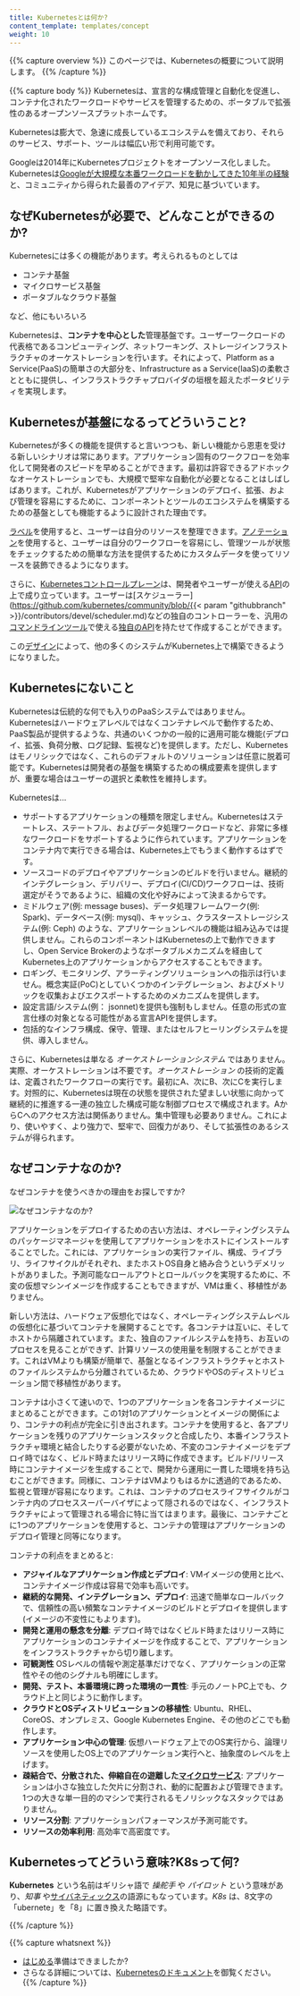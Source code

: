 ```yaml
---
title: Kubernetesとは何か?
content_template: templates/concept
weight: 10
---
```


{{% capture overview %}}
このページでは、Kubernetesの概要について説明します。
{{% /capture %}}

{{% capture body %}}
Kubernetesは、宣言的な構成管理と自動化を促進し、コンテナ化されたワークロードやサービスを管理するための、ポータブルで拡張性のあるオープンソースプラットホームです。

Kubernetesは膨大で、急速に成長しているエコシステムを備えており、それらのサービス、サポート、ツールは幅広い形で利用可能です。

Googleは2014年にKubernetesプロジェクトをオープンソース化しました。Kubernetesは[Googleが大規模な本番ワークロードを動かしてきた10年半の経験](https://research.google.com/pubs/pub43438.html)と、コミュニティから得られた最善のアイデア、知見に基づいています。

## なぜKubernetesが必要で、どんなことができるのか?

Kubernetesには多くの機能があります。考えられるものとしては

- コンテナ基盤
- マイクロサービス基盤
- ポータブルなクラウド基盤

など、他にもいろいろ

Kubernetesは、**コンテナを中心とした**管理基盤です。ユーザーワークロードの代表格であるコンピューティング、ネットワーキング、ストレージインフラストラクチャのオーケストレーションを行います。それによって、Platform as a Service(PaaS)の簡単さの大部分を、Infrastructure as a Service(IaaS)の柔軟さとともに提供し、インフラストラクチャプロバイダの垣根を超えたポータビリティを実現します。

## Kubernetesが基盤になるってどういうこと?

Kubernetesが多くの機能を提供すると言いつつも、新しい機能から恩恵を受ける新しいシナリオは常にあります。アプリケーション固有のワークフローを効率化して開発者のスピードを早めることができます。最初は許容できるアドホックなオーケストレーションでも、大規模で堅牢な自動化が必要となることはしばしばあります。これが、Kubernetesがアプリケーションのデプロイ、拡張、および管理を容易にするために、コンポーネントとツールのエコシステムを構築するための基盤としても機能するように設計された理由です。

[ラベル](/docs/concepts/overview/working-with-objects/labels/)を使用すると、ユーザーは自分のリソースを整理できます。[アノテーション](/docs/concepts/overview/working-with-objects/annotations/)を使用すると、ユーザーは自分のワークフローを容易にし、管理ツールが状態をチェックするための簡単な方法を提供するためにカスタムデータを使ってリソースを装飾できるようになります。

さらに、[Kubernetesコントロールプレーン](/docs/concepts/overview/components/)は、開発者やユーザーが使える[API](/docs/reference/using-api/api-overview/)の上で成り立っています。ユーザーは[スケジューラー](https://github.com/kubernetes/community/blob/{{< param "githubbranch" >}}/contributors/devel/scheduler.md)などの独自のコントローラーを、汎用の[コマンドラインツール](/docs/user-guide/kubectl-overview/)で使える[独自のAPI](/docs/concepts/api-extension/custom-resources/)を持たせて作成することができます。

この[デザイン](https://git.k8s.io/community/contributors/design-proposals/architecture/architecture.md)によって、他の多くのシステムがKubernetes上で構築できるようになりました。

## Kubernetesにないこと

Kubernetesは伝統的な何でも入りのPaaSシステムではありません。Kubernetesはハードウェアレベルではなくコンテナレベルで動作するため、PaaS製品が提供するような、共通のいくつかの一般的に適用可能な機能(デプロイ、拡張、負荷分散、ログ記録、監視など)を提供します。ただし、Kubernetesはモノリシックではなく、これらのデフォルトのソリューションは任意に脱着可能です。Kubernetesは開発者の基盤を構築するための構成要素を提供しますが、重要な場合はユーザーの選択と柔軟性を維持します。

Kubernetesは...

* サポートするアプリケーションの種類を限定しません。Kubernetesはステートレス、ステートフル、およびデータ処理ワークロードなど、非常に多様なワークロードをサポートするように作られています。アプリケーションをコンテナ内で実行できる場合は、Kubernetes上でもうまく動作するはずです。
* ソースコードのデプロイやアプリケーションのビルドを行いません。継続的インテグレーション、デリバリー、デプロイ(CI/CD)ワークフローは、技術選定がそうであるように、組織の文化や好みによって決まるからです。
* ミドルウェア(例: message buses)、データ処理フレームワーク(例: Spark)、データベース(例: mysql)、キャッシュ、クラスターストレージシステム(例: Ceph) のような、アプリケーションレベルの機能は組み込みでは提供しません。これらのコンポーネントはKubernetesの上で動作できますし、Open Service Brokerのようなポータブルメカニズムを経由してKubernetes上のアプリケーションからアクセスすることもできます。
* ロギング、モニタリング、アラーティングソリューションへの指示は行いません。概念実証(PoC)としていくつかのインテグレーション、およびメトリックを収集およびエクスポートするためのメカニズムを提供します。
* 設定言語/システム(例： jsonnet)を提供も強制もしません。任意の形式の宣言仕様の対象となる可能性がある宣言APIを提供します。
* 包括的なインフラ構成、保守、管理、またはセルフヒーリングシステムを提供、導入しません。

さらに、Kubernetesは単なる *オーケストレーションシステム* ではありません。実際、オーケストレーションは不要です。*オーケストレーション* の技術的定義は、定義されたワークフローの実行です。最初にA、次にB、次にCを実行します。対照的に、Kubernetesは現在の状態を提供された望ましい状態に向かって継続的に推進する一連の独立した構成可能な制御プロセスで構成されます。AからCへのアクセス方法は関係ありません。集中管理も必要ありません。これにより、使いやすく、より強力で、堅牢で、回復力があり、そして拡張性のあるシステムが得られます。

## なぜコンテナなのか?

なぜコンテナを使うべきかの理由をお探しですか?

![なぜコンテナなのか?](/images/docs/why_containers.svg)

アプリケーションをデプロイするための古い方法は、オペレーティングシステムのパッケージマネージャを使用してアプリケーションをホストにインストールすることでした。これには、アプリケーションの実行ファイル、構成、ライブラリ、ライフサイクルがそれぞれ、またホストOS自身と絡み合うというデメリットがありました。予測可能なロールアウトとロールバックを実現するために、不変の仮想マシンイメージを作成することもできますが、VMは重く、移植性がありません。

新しい方法は、ハードウェア仮想化ではなく、オペレーティングシステムレベルの仮想化に基づいてコンテナを展開することです。各コンテナは互いに、そしてホストから隔離されています。また、独自のファイルシステムを持ち、お互いのプロセスを見ることができず、計算リソースの使用量を制限することができます。これはVMよりも構築が簡単で、基盤となるインフラストラクチャとホストのファイルシステムから分離されているため、クラウドやOSのディストリビューション間で移植性があります。

コンテナは小さくて速いので、1つのアプリケーションを各コンテナイメージにまとめることができます。この1対1のアプリケーションとイメージの関係により、コンテナの利点が完全に引き出されます。コンテナを使用すると、各アプリケーションを残りのアプリケーションスタックと合成したり、本番インフラストラクチャ環境と結合したりする必要がないため、不変のコンテナイメージをデプロイ時ではなく、ビルド時またはリリース時に作成できます。ビルド/リリース時にコンテナイメージを生成することで、開発から運用に一貫した環境を持ち込むことができます。同様に、コンテナはVMよりもはるかに透過的であるため、監視と管理が容易になります。これは、コンテナのプロセスライフサイクルがコンテナ内のプロセススーパーバイザによって隠されるのではなく、インフラストラクチャによって管理される場合に特に当てはまります。最後に、コンテナごとに1つのアプリケーションを使用すると、コンテナの管理はアプリケーションのデプロイ管理と同等になります。

コンテナの利点をまとめると:

* **アジャイルなアプリケーション作成とデプロイ**:
    VMイメージの使用と比べ、コンテナイメージ作成は容易で効率も高いです。
* **継続的な開発、インテグレーション、デプロイ**:
    迅速で簡単なロールバックで、信頼性の高い頻繁なコンテナイメージのビルドとデプロイを提供します(イメージの不変性にもよります)。
* **開発と運用の懸念を分離**:
    デプロイ時ではなくビルド時またはリリース時にアプリケーションのコンテナイメージを作成することで、アプリケーションをインフラストラクチャから切り離します。
* **可観測性**
    OSレベルの情報や測定基準だけでなく、アプリケーションの正常性やその他のシグナルも明確にします。
* **開発、テスト、本番環境に跨った環境の一貫性**:
    手元のノートPC上でも、クラウド上と同じように動作します。
* **クラウドとOSディストリビューションの移植性**:
    Ubuntu、RHEL、CoreOS、オンプレミス、Google Kubernetes Engine、その他のどこでも動作します。
* **アプリケーション中心の管理**:
    仮想ハードウェア上でのOS実行から、論理リソースを使用したOS上でのアプリケーション実行へと、抽象度のレベルを上げます。
* **疎結合で、分散された、伸縮自在の遊離した[マイクロサービス](https://martinfowler.com/articles/microservices.html)**:
    アプリケーションは小さな独立した欠片に分割され、動的に配置および管理できます。1つの大きな単一目的のマシンで実行されるモノリシックなスタックではありません。
* **リソース分割**:
    アプリケーションパフォーマンスが予測可能です。
* **リソースの効率利用**:
    高効率で高密度です。

## Kubernetesってどういう意味?K8sって何?

**Kubernetes** という名前はギリシャ語で *操舵手* や *パイロット* という意味があり、*知事* や[サイバネティックス](http://www.etymonline.com/index.php?term=cybernetics)の語源にもなっています。*K8s* は、8文字の「ubernete」を「8」に置き換えた略語です。

{{% /capture %}}

{{% capture whatsnext %}}
*   [はじめる](/docs/setup/)準備はできましたか?
*   さらなる詳細については、[Kubernetesのドキュメント](/docs/home/)を御覧ください。
{{% /capture %}}


